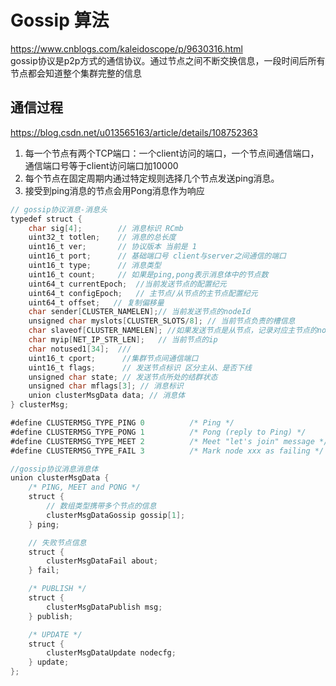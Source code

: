 # Gossip 算法
https://www.cnblogs.com/kaleidoscope/p/9630316.html  
gossip协议是p2p方式的通信协议。通过节点之间不断交换信息，一段时间后所有节点都会知道整个集群完整的信息  

## 通信过程
https://blog.csdn.net/u013565163/article/details/108752363
1. 每一个节点有两个TCP端口：一个client访问的端口，一个节点间通信端口，通信端口号等于client访问端口加10000
2. 每个节点在固定周期内通过特定规则选择几个节点发送ping消息。
3. 接受到ping消息的节点会用Pong消息作为响应

```java
// gossip协议消息-消息头
typedef struct {
    char sig[4];        // 消息标识 RCmb
    uint32_t totlen;    // 消息的总长度
    uint16_t ver;       // 协议版本 当前是 1
    uint16_t port;      // 基础端口号 client与server之间通信的端口
    uint16_t type;      // 消息类型
    uint16_t count;     // 如果是ping,pong表示消息体中的节点数
    uint64_t currentEpoch;  //当前发送节点的配置纪元
    uint64_t configEpoch;   // 主节点/从节点的主节点配置纪元
    uint64_t offset;   // 复制偏移量
    char sender[CLUSTER_NAMELEN];// 当前发送节点的nodeId
    unsigned char myslots[CLUSTER_SLOTS/8]; // 当前节点负责的槽信息
    char slaveof[CLUSTER_NAMELEN]; //如果发送节点是从节点，记录对应主节点的nodeId
    char myip[NET_IP_STR_LEN];   // 当前节点的ip
    char notused1[34];  /// 
    uint16_t cport;      //集群节点间通信端口
    uint16_t flags;      // 发送节点标识 区分主从、是否下线
    unsigned char state; // 发送节点所处的结群状态
    unsigned char mflags[3]; // 消息标识
    union clusterMsgData data; // 消息体
} clusterMsg;

#define CLUSTERMSG_TYPE_PING 0          /* Ping */
#define CLUSTERMSG_TYPE_PONG 1          /* Pong (reply to Ping) */
#define CLUSTERMSG_TYPE_MEET 2          /* Meet "let's join" message */
#define CLUSTERMSG_TYPE_FAIL 3          /* Mark node xxx as failing */

//gossip协议消息消息体
union clusterMsgData {
    /* PING, MEET and PONG */
    struct {
        // 数组类型携带多个节点的信息
        clusterMsgDataGossip gossip[1];
    } ping;

    // 失败节点信息
    struct {
        clusterMsgDataFail about;
    } fail;

    /* PUBLISH */
    struct {
        clusterMsgDataPublish msg;
    } publish;

    /* UPDATE */
    struct {
        clusterMsgDataUpdate nodecfg;
    } update;
};
```
